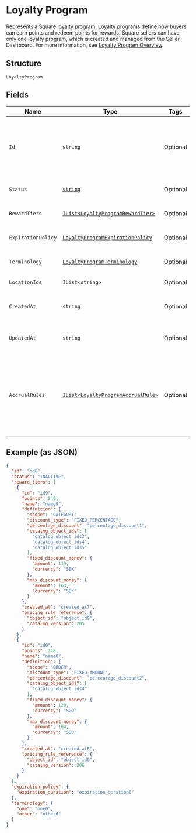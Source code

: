 
# Loyalty Program

Represents a Square loyalty program. Loyalty programs define how buyers can earn points and redeem points for rewards.
Square sellers can have only one loyalty program, which is created and managed from the Seller Dashboard.
For more information, see [Loyalty Program Overview](https://developer.squareup.com/docs/loyalty/overview).

## Structure

`LoyaltyProgram`

## Fields

| Name | Type | Tags | Description |
|  --- | --- | --- | --- |
| `Id` | `string` | Optional | The Square-assigned ID of the loyalty program. Updates to<br>the loyalty program do not modify the identifier.<br>**Constraints**: *Maximum Length*: `36` |
| `Status` | [`string`](../../doc/models/loyalty-program-status.md) | Optional | Indicates whether the program is currently active. |
| `RewardTiers` | [`IList<LoyaltyProgramRewardTier>`](../../doc/models/loyalty-program-reward-tier.md) | Optional | The list of rewards for buyers, sorted by ascending points. |
| `ExpirationPolicy` | [`LoyaltyProgramExpirationPolicy`](../../doc/models/loyalty-program-expiration-policy.md) | Optional | Describes when the loyalty program expires. |
| `Terminology` | [`LoyaltyProgramTerminology`](../../doc/models/loyalty-program-terminology.md) | Optional | Represents the naming used for loyalty points. |
| `LocationIds` | `IList<string>` | Optional | The [locations](entity:Location) at which the program is active. |
| `CreatedAt` | `string` | Optional | The timestamp when the program was created, in RFC 3339 format. |
| `UpdatedAt` | `string` | Optional | The timestamp when the reward was last updated, in RFC 3339 format. |
| `AccrualRules` | [`IList<LoyaltyProgramAccrualRule>`](../../doc/models/loyalty-program-accrual-rule.md) | Optional | Defines how buyers can earn loyalty points from the base loyalty program.<br>To check for associated [loyalty promotions](entity:LoyaltyPromotion) that enable<br>buyers to earn extra points, call [ListLoyaltyPromotions](api-endpoint:Loyalty-ListLoyaltyPromotions). |

## Example (as JSON)

```json
{
  "id": "id0",
  "status": "INACTIVE",
  "reward_tiers": [
    {
      "id": "id9",
      "points": 249,
      "name": "name9",
      "definition": {
        "scope": "CATEGORY",
        "discount_type": "FIXED_PERCENTAGE",
        "percentage_discount": "percentage_discount1",
        "catalog_object_ids": [
          "catalog_object_ids3",
          "catalog_object_ids4",
          "catalog_object_ids5"
        ],
        "fixed_discount_money": {
          "amount": 119,
          "currency": "SEK"
        },
        "max_discount_money": {
          "amount": 163,
          "currency": "SEK"
        }
      },
      "created_at": "created_at7",
      "pricing_rule_reference": {
        "object_id": "object_id9",
        "catalog_version": 205
      }
    },
    {
      "id": "id0",
      "points": 248,
      "name": "name0",
      "definition": {
        "scope": "ORDER",
        "discount_type": "FIXED_AMOUNT",
        "percentage_discount": "percentage_discount2",
        "catalog_object_ids": [
          "catalog_object_ids4"
        ],
        "fixed_discount_money": {
          "amount": 120,
          "currency": "SGD"
        },
        "max_discount_money": {
          "amount": 164,
          "currency": "SGD"
        }
      },
      "created_at": "created_at8",
      "pricing_rule_reference": {
        "object_id": "object_id0",
        "catalog_version": 206
      }
    }
  ],
  "expiration_policy": {
    "expiration_duration": "expiration_duration0"
  },
  "terminology": {
    "one": "one0",
    "other": "other6"
  }
}
```

